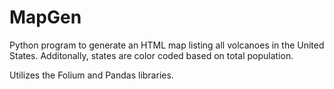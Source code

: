 # MapGen
 Python program to generate an HTML map listing all volcanoes in the United States. Additonally, states are color coded based on total population.
 
 Utilizes the Folium and Pandas libraries.

